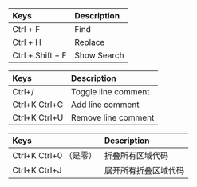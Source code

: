 |Keys|Description|
|:--|:--|
|Ctrl + F| Find|
|Ctrl + H |Replace|
|Ctrl + Shift + F| Show Search|


|Keys|Description|
|:--|:--|
|Ctrl+/ |  Toggle line comment|
| Ctrl+K Ctrl+C| Add line comment|
| Ctrl+K Ctrl+U| Remove line comment|


|Keys|Description|
|:--|:--|
| Ctrl+K Ctrl+0 （是零）| 折叠所有区域代码 |
| Ctrl+K Ctrl+J | 展开所有折叠区域代码 |
